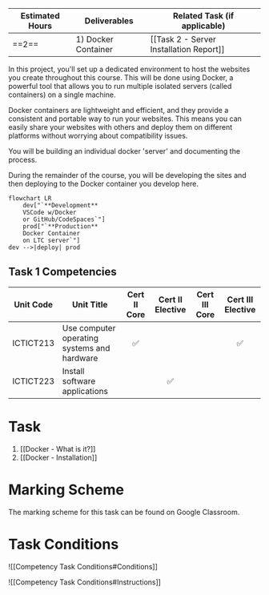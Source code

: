 
| Estimated Hours | Deliverables            | Related Task (if applicable)            |
| --------------- | ----------------------- | --------------------------------------- |
| ==2==           | 1) Docker Container<br> | [[Task 2 - Server Installation Report]] |
In this project, you'll set up a dedicated environment to host the websites you create throughout this course. This will be done using Docker, a powerful tool that allows you to run multiple isolated servers (called containers) on a single machine.

Docker containers are lightweight and efficient, and they provide a consistent and portable way to run your websites. This means you can easily share your websites with others and deploy them on different platforms without worrying about compatibility issues.

You will be building an individual docker 'server' and documenting the process.

During the remainder of the course, you will be developing the sites and then deploying to the Docker container you develop here.

```mermaid
flowchart LR
	dev["`**Development** 
	VSCode w/Docker 
	or GitHub/CodeSpaces`"]
	prod["`**Production**
	Docker Container 
	on LTC server`"]
dev -->|deploy| prod
```



## Task 1 Competencies

| Unit Code      | Unit Title                                  | Cert II Core | Cert II Elective | Cert III Core | Cert III Elective |
| -------------- | ------------------------------------------- | :----------: | :--------------: | :-----------: | :---------------: |
| ICTICT213	<br> | Use computer operating systems and hardware |      ✅       |                  |               |         ✅         |
| ICTICT223      | Install software applications               |              |        ✅         |               |                   |

# Task

1. [[Docker - What is it?]] 
2. [[Docker - Installation]]



# Marking Scheme

The marking scheme for this task can be found on Google Classroom.

# Task Conditions

![[Competency Task Conditions#Conditions]]

![[Competency Task Conditions#Instructions]]